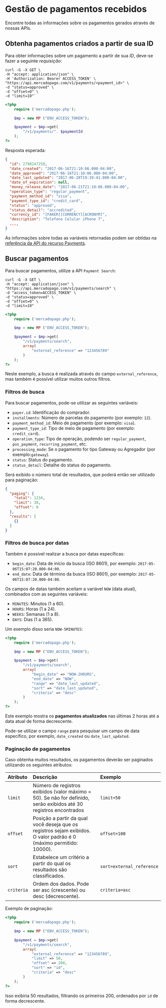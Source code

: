 # Gestão de pagamentos recebidos

Encontre todas as informações sobre os pagamentos gerados através de nossas APIs.

## Obtenha pagamentos criados a partir de sua ID

Para obter informações sobre um pagamento a partir de sua _ID_, deve-se fazer a seguinte _requisição_:
```curl
curl -G -X GET \
-H "accept: application/json" \
-H 'Authorization: Bearer ACCESS_TOKEN' \
"https://api.mercadopago.com/v1/payments/<payment_id>" \
-d "status=approved" \
-d "offset=0" \
-d "limit=10"`
```
```php
<?php
	require ('mercadopago.php');

	$mp = new MP ("ENV_ACCESS_TOKEN");

	$payment = $mp->get(
		"/v1/payments/". $paymentId
	);
?>
```

Resposta esperada:

```json
{
  "id": 2798247250,
  "date_created": "2017-06-16T21:10:06.000-04:00",
  "date_approved": "2017-06-16T21:10:06.000-04:00",
  "date_last_updated": "2017-06-28T19:39:41.000-04:00",
  "date_of_expiration": null,
  "money_release_date": "2017-06-21T21:10:06.000-04:00",
  "operation_type": "regular_payment",
  "payment_method_id": "visa",
  "payment_type_id": "credit_card",
  "status": "approved",
  "status_detail": "accredited",
  "currency_id": "[FAKER][CURRENCY][ACRONYM]",
  "description": "Telefono Celular iPhone 7",
  ...,
}
```

As informações sobre todas as variáveis retornadas podem ser obtidas na [referência da API do recurso Payments](https://www.mercadopago.com.ar/developers/pt/reference/payments/_payments_id/get/).

## Buscar pagamentos

Para buscar pagamentos, utilize a API `Payment Search`:

```curl
curl -G -X GET \
-H "accept: application/json" \
"https://api.mercadopago.com/v1/payments/search" \
-d "access_token=ACCESS_TOKEN" \
-d "status=approved" \
-d "offset=0" \
-d "limit=10"
```
```php
<?php
	require ('mercadopago.php');

	$mp = new MP ("ENV_ACCESS_TOKEN");

	$payment = $mp->get(
		"/v1/payments/search",
		array(
			"external_reference" => "123456789"
		)
	);
?>
```

Neste exemplo, a busca é realizada através do campo `external_reference`, mas também é possível utilizar muitos outros filtros.

### Filtros de busca

Para buscar pagamentos, pode-se utilizar as seguintes variáveis:

* `payer.id`: Identificação do comprador.
* `installments`: Número de parcelas do pagamento (por exemplo: `12`).
* `payment_method_id`: Meio de pagamento (por exemplo: `visa`).
* `payment_type_id`: Tipo de meio de pagamento (por exemplo: `credit_card`).
* `operation_type`: Tipo de operação, podendo ser `regular_payment`, `pos_payment`, `recurring_payment`, etc.
* `processing_mode`: Se o pagamento for tipo Gateway ou Agregador (por exemplo:`gateway`).
* `status`: Status do pagamento.
* `status_detail`: Detalhe do status do pagamento.

Será exibido o número total de resultados, que poderá então ser utilizado para paginação:

```json
{
  "paging": {
    "total": 1234,
    "limit": 30,
    "offset": 0
  },
  "results": [
    {}
  ]
}
```

### Filtros de busca por datas

Também é possível realizar a busca por datas específicas:

* `begin_date`: Data de início da busca (ISO 8601), por exemplo: `2017-05-06T15:07:20.000-04:00`.
* `end_date`: Data de término da busca (ISO 8601), por exemplo: `2017-05-06T15:07:20.000-04:00`.

Os campos de datas também aceitam a variável `NOW` (data atual), combinados com as seguintes variáveis:

* `MINUTES`: Minutos (1 a 60).
* `HOURS`: Horas (1 a 24).
* `WEEKS`: Semanas (1 a 8).
* `DAYS`: Dias (1 a 365).

Um exemplo disso seria `NOW-5MINUTES`:

```php
<?php
	require ('mercadopago.php');

	$mp = new MP ("ENV_ACCESS_TOKEN");

	$payment = $mp->get(
		"/v1/payments/search",
		array(
			"begin_date" => "NOW-2HOURS",
			"end_date" => "NOW",
			"range" => "date_last_updated",
			"sort" => "date_last_updated",
			"criteria" => "desc"
		)
	);
?>
```

Este exemplo mostra os **pagamentos atualizados** nas últimas 2 horas até a data atual de forma decrescente.

Pode-se utilizar o campo `range` para pesquisar um campo de data específico, por exemplo, `date_created` ou `date_last_updated`.

### Paginação de pagamentos

Caso obtenha muitos resultados, os pagamentos deverão ser paginados utilizando os seguintes atributos:

| Atributo |           Descrição           |         Exemplo          |
| :------------------- | :------------------------- | :--------------------------- |
| `limit`            | Número de registros exibidos (valor máximo = 50). Se não for definido, serão exibidos até 30 registros encontrados         | `limit=50`          |
| `offset`            | Posição a partir da qual você deseja que os registros sejam exibidos. O valor padrão é 0 (máximo permitido: 10000).          | `offset=100`     |
| `sort`         | Estabelece um critério a partir do qual os resultados são classificados. | `sort=external_reference` |
| `criteria`         | Ordem dos dados. Pode ser asc (crescente) ou desc (decrescente).   | `criteria=asc`   |

Exemplo de paginação:

```php
<?php
	require ('mercadopago.php');

	$mp = new MP ("ENV_ACCESS_TOKEN");

	$payment = $mp->get(
		"/v1/payments/search",
		array(
			"external_reference" => "123456789",
			"limit" => 50,
			"offset" => 200,
			"sort" => "id",
			"criteria" => "desc"
		)
	);
?>
```

Isso exibiria 50 resultados, filtrando os primeiros 200, ordenados por `id` de forma decrescente.
